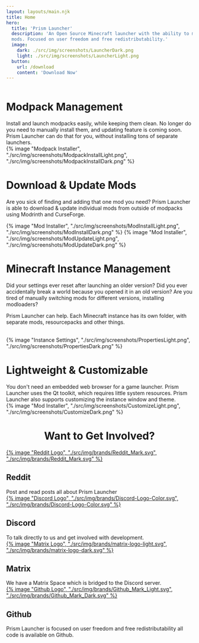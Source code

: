 ```yaml
---
layout: layouts/main.njk
title: Home
hero:
  title: 'Prism Launcher'
  description: 'An Open Source Minecraft launcher with the ability to manage multiple instances, accounts and
  mods. Focused on user freedom and free redistributability.'
  image:
    dark: ./src/img/screenshots/LauncherDark.png
    light: ./src/img/screenshots/LauncherLight.png
  button:
    url: /download
    content: 'Download Now'
---
```


<div class="content">
  <div class="row row-reverse">
    <div class="column">
      <div>
        <h1>Modpack Management</h1>
        <div class="subtitle">
          Install and launch modpacks easily, while keeping them clean.
          No longer do you need to manually install them, and updating feature is coming soon. Prism Launcher can do that for you, without installing tons of separate launchers.
        </div>
      </div>
    </div>
    <div class="column">
      {% image "Modpack Installer", "./src/img/screenshots/ModpackInstallLight.png", "./src/img/screenshots/ModpackInstallDark.png" %}
    </div>
  </div>

  <div class="row">
    <div class="column">
      <div>
        <h1>Download & Update Mods</h1>
        <div class="subtitle">
          <p>Are you sick of finding and adding that one mod you need? Prism Launcher is able to download & update individual mods from outside of modpacks using Modrinth and CurseForge.
        </div>
      </div>
    </div>
    <div class="column">
      {% image "Mod Installer", "./src/img/screenshots/ModInstallLight.png", "./src/img/screenshots/ModInstallDark.png" %}
      {% image "Mod Installer", "./src/img/screenshots/ModUpdateLight.png", "./src/img/screenshots/ModUpdateDark.png" %}
    </div>
  </div>

  <div class="row row-reverse">
    <div class="column">
      <div>
        <h1>Minecraft Instance Management </h1>
        <div class="subtitle">
          <p>Did your settings ever reset after launching an older version? Did you ever accidentally break a world because you opened it in an old version?
          Are you tired of manually switching mods for different versions, installing modloaders?<p>
          <p>Prism Launcher can help. Each Minecraft instance has its own folder, with separate mods, resourcepacks and other things.</p>
        </div>
        <br>
      </div>
    </div>
    <div class="column">
      {% image "Instance Settings", "./src/img/screenshots/PropertiesLight.png", "./src/img/screenshots/PropertiesDark.png" %}
    </div>
  </div>

  <div class="row">
    <div class="column">
      <div>
        <h1>Lightweight & Customizable</h1>
        <div class="subtitle">
          You don't need an embedded web browser for a game launcher. Prism Launcher uses the Qt toolkit, which requires little system resources. Prism Launcher also supports customizing the instance window and theme.
        </div>
      </div>
    </div>
    <div class="column">
      {% image "Mod Installer", "./src/img/screenshots/CustomizeLight.png", "./src/img/screenshots/CustomizeDark.png" %}
    </div>
  </div>
</div>

<h1 style="text-align: center">Want to Get Involved?</h1>
<div class="row top infobox involded">
			<div class="">
				<a class="brand-icon" href="https://www.reddit.com/r/PrismLauncher/">
					{% image "Reddit Logo", "./src/img/brands/Reddit_Mark.svg", "./src/img/brands/Reddit_Mark.svg" %}	
				</a>
				<div>
					<h2>Reddit</h2>
					<div class="subicon">
						Post and read posts all about Prism Launcher
					</div>
				</div>
			</div>
			<div class="column">
				<a class="brand-icon" href="https://discord.gg/prismlauncher">
					{% image "Discord Logo", "./src/img/brands/Discord-Logo-Color.svg", "./src/img/brands/Discord-Logo-Color.svg" %}
				</a>
				<div>
					<h2>Discord</h2>
					<div class="subicon">
						To talk directly to us and get involved with development.
					</div>
				</div>
			</div>
			<div class="column">
				<a class="brand-icon" href="https://matrix.to/#/#prismlauncher:matrix.org">
					{% image "Matrix Logo", "./src/img/brands/matrix-logo-light.svg", "./src/img/brands/matrix-logo-dark.svg" %}
				</a>
				<div>
					<h2>Matrix</h2>
					<div class="subicon">
						We have a Matrix Space which is bridged to the Discord server.
					</div>
				</div>
			</div>
			<div class="column">
				<a class="brand-icon" href="https://github.com/prismlauncher/PrismLauncher/">
					{% image "Github Logo", "./src/img/brands/Github_Mark_Light.svg", "./src/img/brands/Github_Mark_Dark.svg" %}
				</a>
				<div>
					<h2>Github</h2>
					<div class="subicon">
						Prism Launcher is focused on user freedom and free redistributability all code is available on Github.
					</div>
				</div>
			</div>
		</div>
</div>
